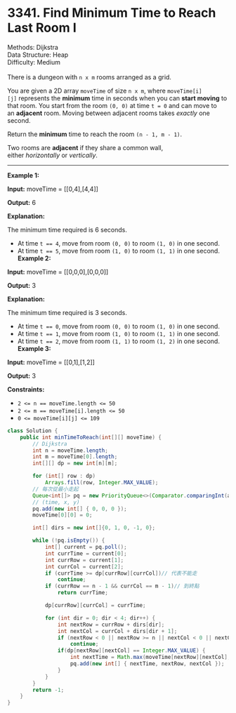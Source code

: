 # 3341. Find Minimum Time to Reach Last Room I  

  Methods: Dijkstra </br> Data Structure: Heap </br> Difficulty: Medium </br> </br>There is a dungeon with `n x m` rooms arranged as a grid.

You are given a 2D array `moveTime` of size `n x m`, where `moveTime[i][j]` represents the **minimum** time in seconds when you can **start moving** to that room. You start from the room `(0, 0)` at time `t = 0` and can move to an **adjacent** room. Moving between adjacent rooms takes *exactly* one second.

Return the **minimum** time to reach the room `(n - 1, m - 1)`.

Two rooms are **adjacent** if they share a common wall, either *horizontally* or *vertically*.

---

**Example 1:**

**Input:** moveTime = [[0,4],[4,4]]

**Output:** 6

**Explanation:**

The minimum time required is 6 seconds.

- At time `t == 4`, move from room `(0, 0)` to room `(1, 0)` in one second.
- At time `t == 5`, move from room `(1, 0)` to room `(1, 1)` in one second.
**Example 2:**

**Input:** moveTime = [[0,0,0],[0,0,0]]

**Output:** 3

**Explanation:**

The minimum time required is 3 seconds.

- At time `t == 0`, move from room `(0, 0)` to room `(1, 0)` in one second.
- At time `t == 1`, move from room `(1, 0)` to room `(1, 1)` in one second.
- At time `t == 2`, move from room `(1, 1)` to room `(1, 2)` in one second.
**Example 3:**

**Input:** moveTime = [[0,1],[1,2]]

**Output:** 3

**Constraints:**

- `2 <= n == moveTime.length <= 50`
- `2 <= m == moveTime[i].length <= 50`
- `0 <= moveTime[i][j] <= 109`
```java
class Solution {
    public int minTimeToReach(int[][] moveTime) {
        // Dijkstra
        int n = moveTime.length;
        int m = moveTime[0].length;
        int[][] dp = new int[n][m];

        for (int[] row : dp)
            Arrays.fill(row, Integer.MAX_VALUE);
        // 每次從最小走起
        Queue<int[]> pq = new PriorityQueue<>(Comparator.comparingInt(a -> a[0]));
        // (time, x, y)
        pq.add(new int[] { 0, 0, 0 });
        moveTime[0][0] = 0;

        int[] dirs = new int[]{0, 1, 0, -1, 0};

        while (!pq.isEmpty()) {
            int[] current = pq.poll();
            int currTime = current[0];
            int currRow = current[1];
            int currCol = current[2];
            if (currTime >= dp[currRow][currCol])// 代表不能走
                continue;
            if (currRow == n - 1 && currCol == m - 1)// 到終點
                return currTime;

            dp[currRow][currCol] = currTime;

            for (int dir = 0; dir < 4; dir++) {
                int nextRow = currRow + dirs[dir];
                int nextCol = currCol + dirs[dir + 1];
                if (nextRow < 0 || nextRow >= n || nextCol < 0 || nextCol >= m)// 越界
                    continue;
                if(dp[nextRow][nextCol] == Integer.MAX_VALUE) {
                    int nextTime = Math.max(moveTime[nextRow][nextCol], currTime) + 1;
                    pq.add(new int[] { nextTime, nextRow, nextCol });
                }
            }
        }
        return -1;
    }
}
```

